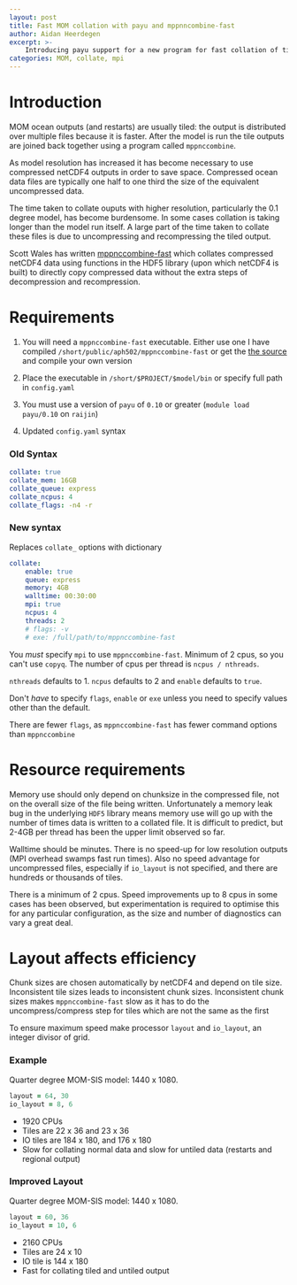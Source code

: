 ```yaml
---
layout: post
title: Fast MOM collation with payu and mppnncombine-fast
author: Aidan Heerdegen
excerpt: >-
    Introducing payu support for a new program for fast collation of tiled MOM outputs (or any other FMS based model)
categories: MOM, collate, mpi
---
```


# Introduction

MOM ocean outputs (and restarts) are usually tiled: the output is distributed over multiple files
because it is faster. After the model is run the tile outputs are joined back together using a
program called `mppnccombine`.
 
As model resolution has increased it has become necessary to use compressed netCDF4 outputs
in order to save space. Compressed ocean data files are typically one half to one third the 
size of the equivalent uncompressed data.

The time taken to collate ouputs with higher resolution, particularly the 0.1 degree model, has
become burdensome. In some cases collation is taking longer than the model run itself. A large
part of the time taken to collate these files is due to uncompressing and recompressing the tiled
output.

Scott Wales has written [mppnccombine-fast](https://www.github.com/coecms/mppnccombine-fast) which
collates compressed netCDF4 data using functions in the HDF5 library (upon which netCDF4 is built) 
to directly copy compressed data without the extra steps of decompression and recompression.



# Requirements

1. You will need a `mppnccombine-fast` executable. Either use one I have compiled ``/short/public/aph502/mppnccombine-fast`` or get the [the source](https://www.github.com/coecms/mppnccombine-fast) and compile your own version

2. Place the executable in ``/short/$PROJECT/$model/bin`` or specify full path in ``config.yaml``

3. You must use a version of ``payu`` of ``0.10`` or greater (``module load payu/0.10`` on ``raijin``)

4. Updated ``config.yaml`` syntax


### Old Syntax

```yaml
collate: true
collate_mem: 16GB
collate_queue: express
collate_ncpus: 4
collate_flags: -n4 -r
```

### New syntax

Replaces ``collate_`` options with dictionary

```yaml
collate:
    enable: true
    queue: express
    memory: 4GB
    walltime: 00:30:00
    mpi: true
    ncpus: 4
    threads: 2
    # flags: -v
    # exe: /full/path/to/mppnccombine-fast
```

You *must* specify `mpi` to use `mppnccombine-fast`. Minimum of 2 cpus, so you can't use `copyq`. The number of cpus per thread is `ncpus / nthreads`. 

`nthreads` defaults to 1. `ncpus` defaults to 2 and `enable` defaults to `true`.

Don't *have* to specify `flags`, `enable` or `exe` unless you need to specify values other than the default. 

There are fewer `flags`, as `mppnccombine-fast` has fewer command options than `mppnccombine`
   
# Resource requirements

Memory use should only depend on chunksize in the compressed file, not on the overall size of the file being written. Unfortunately a memory leak bug in the underlying ``HDF5`` library means memory use will go up with the number of times data is written to a collated file. It is difficult to predict, but 2-4GB per thread has been the upper limit observed so far.

Walltime should be minutes. There is no speed-up for low resolution outputs (MPI overhead swamps fast run times). Also no speed advantage for uncompressed files, especially if `io_layout` is not specified, and there are hundreds or thousands of tiles.

There is a minimum of 2 cpus. Speed improvements up to 8 cpus in some cases has been observed, but experimentation is required to optimise this for any particular configuration, as the size and number of diagnostics can vary a great deal.


# Layout affects efficiency

Chunk sizes are chosen automatically by netCDF4 and depend on tile size. Inconsistent tile sizes leads to inconsistent chunk sizes. Inconsistent chunk sizes makes `mppnccombine-fast` slow as it has to do the uncompress/compress step for tiles which are not the same as the first

To ensure maximum speed make processor `layout` and `io_layout`, an integer divisor of grid. 

### Example

Quarter degree MOM-SIS model: 1440 x 1080. 
```fortran
layout = 64, 30
io_layout = 8, 6
```
* 1920 CPUs
* Tiles are 22 x 36 and 23 x 36
* IO tiles are 184 x 180, and 176 x 180
* Slow for collating normal data and slow for untiled data (restarts and regional output) 


### Improved Layout

Quarter degree MOM-SIS model: 1440 x 1080. 
```fortran
layout = 60, 36
io_layout = 10, 6
```

* 2160 CPUs
* Tiles are 24 x 10
* IO tile is 144 x 180
* Fast for collating tiled and untiled output